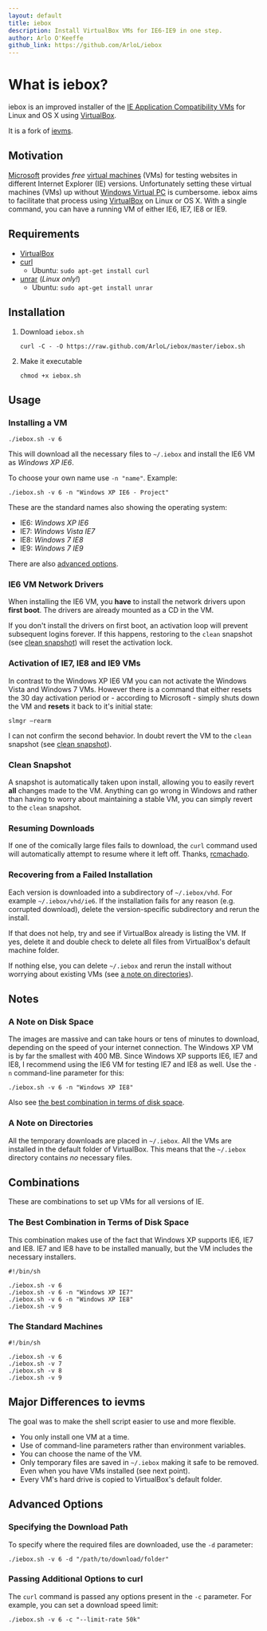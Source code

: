 ```yaml
---
layout: default
title: iebox
description: Install VirtualBox VMs for IE6-IE9 in one step.
author: Arlo O'Keeffe
github_link: https://github.com/ArloL/iebox
---
```

# What is iebox?

iebox is an improved installer of the [IE Application Compatibility
VMs](https://www.microsoft.com/en-ca/download/details.aspx?id=11575) for Linux
and OS&nbsp;X using [VirtualBox](http://virtualbox.org/).

It is a fork of [ievms](http://xdissent.github.com/ievms/).

## Motivation

[Microsoft](https://www.microsoft.com) provides *free* [virtual
machines](https://www.microsoft.com/en-ca/download/details.aspx?id=11575) (VMs)
for testing websites in different Internet Explorer (IE) versions. Unfortunately setting
these virtual machines (VMs) up without
[Windows Virtual PC](https://www.microsoft.com/windows/virtual-pc/) is cumbersome. iebox
aims to facilitate that process using [VirtualBox](http://virtualbox.org/) on Linux or
OS&nbsp;X. With a single command, you can have a running VM of either IE6, IE7, IE8 or
IE9.

## Requirements

* [VirtualBox](http://virtualbox.org)
* [curl](http://curl.haxx.se/)
  * Ubuntu: `sudo apt-get install curl`
* [unrar](http://home.gna.org/unrar/) (*Linux only!*)
  * Ubuntu: `sudo apt-get install unrar`

## Installation

1.  Download `iebox.sh`

        curl -C - -O https://raw.github.com/ArloL/iebox/master/iebox.sh

2.  Make it executable

        chmod +x iebox.sh

## Usage

### Installing a VM

    ./iebox.sh -v 6

This will download all the necessary files to `~/.iebox` and install
the IE6 VM as *Windows XP IE6*.

To choose your own name use `-n "name"`. Example:

    ./iebox.sh -v 6 -n "Windows XP IE6 - Project"

These are the standard names also showing the operating system:

*   IE6: *Windows XP IE6*
*   IE7: *Windows Vista IE7*
*   IE8: *Windows 7 IE8*
*   IE9: *Windows 7 IE9*

There are also [advanced options](#advanced-options).

### IE6 VM Network Drivers

When installing the IE6 VM, you **have** to install the network drivers upon
**first boot**. The drivers are already mounted as a CD in the VM.

If you don't install the drivers on first boot, an activation
loop will prevent subsequent logins forever. If this happens, restoring to
the `clean` snapshot (see [clean snapshot](#clean-snapshot)) will reset the activation
lock.

### Activation of IE7, IE8 and IE9 VMs

In contrast to the Windows XP IE6 VM you can not activate the Windows Vista and
Windows 7 VMs. However there is a command that either resets the 30 day activation
period or - according to Microsoft - simply shuts down the VM and **resets** it
back to it's initial state:

    slmgr –rearm

I can not confirm the second behavior. In doubt revert the VM to the `clean` snapshot
(see [clean snapshot](#clean-snapshot)).

### Clean Snapshot

A snapshot is automatically taken upon install, allowing you to easily revert
**all** changes made to the VM. Anything can go wrong in  Windows and rather
than having to worry about maintaining a stable VM, you can simply revert
to the `clean` snapshot.

### Resuming Downloads

If one of the comically large files fails to download, the `curl`
command used will automatically attempt to resume where it left off.
Thanks, [rcmachado](https://github.com/rcmachado).

### Recovering from a Failed Installation

Each version is downloaded into a subdirectory of `~/.iebox/vhd`. For example
`~/.iebox/vhd/ie6`. If the installation fails for any reason (e.g. corrupted download),
delete the version-specific subdirectory and rerun the install.

If that does not help, try and see if VirtualBox already is listing the VM. If yes,
delete it and double check to delete all files from VirtualBox's default machine folder.

If nothing else, you can delete `~/.iebox` and rerun the install without
worrying about existing VMs (see [a note on directories](#a-note-on-directories)).

## Notes

### A Note on Disk Space

The images are massive and can take hours or tens of minutes to
download, depending on the speed of your internet connection.
The Windows XP VM is by far the smallest with 400&nbsp;MB.
Since Windows XP supports IE6, IE7 and IE8, I recommend using the IE6
VM for testing IE7 and IE8 as well. Use the `-n` command-line parameter
for this:

    ./iebox.sh -v 6 -n "Windows XP IE8"

Also see [the best combination in terms of disk space](#the-best-combination-in-terms-of-disk-space).

### A Note on Directories

All the temporary downloads are placed in `~/.iebox`.
All the VMs are installed in the default folder of VirtualBox.
This means that the `~/.iebox` directory contains *no* necessary files.

## Combinations

These are combinations to set up VMs for all versions of IE.

### The Best Combination in Terms of Disk Space

This combination makes use of the fact that Windows XP supports IE6, IE7 and IE8.
IE7 and IE8 have to be installed manually, but the VM includes the necessary
installers.

    #!/bin/sh

    ./iebox.sh -v 6
    ./iebox.sh -v 6 -n "Windows XP IE7"
    ./iebox.sh -v 6 -n "Windows XP IE8"
    ./iebox.sh -v 9

### The Standard Machines

    #!/bin/sh

    ./iebox.sh -v 6
    ./iebox.sh -v 7
    ./iebox.sh -v 8
    ./iebox.sh -v 9

## Major Differences to ievms

The goal was to make the shell script easier to use and more flexible.

*   You only install one VM at a time.
*   Use of command-line parameters rather than environment variables.
*   You can choose the name of the VM.
*   Only temporary files are saved in `~/.iebox` making it safe to be removed. Even
    when you have VMs installed (see next point).
*   Every VM's hard drive is copied to VirtualBox's default folder.

## Advanced Options

### Specifying the Download Path

To specify where the required files are downloaded, use the `-d` parameter:

    ./iebox.sh -v 6 -d "/path/to/download/folder"

### Passing Additional Options to curl

The `curl` command is passed any options present in the `-c` parameter.
For example, you can set a download speed limit:

    ./iebox.sh -v 6 -c "--limit-rate 50k"
